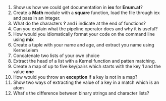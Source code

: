 1. Show us how we could get documentation in **iex** for **Enum.at**?
2. Create a **Math** module with a **square** function, load the file through iex
   and pass in an integer.
3. What do the characters **?** and **i** indicate at the end of functions?
4. Can you explain what the pipeline operator does and why it is useful?
5. How would you idiomatically format your code on the command line using **mix**
6. Create a tuple with your name and age, and extract you name using Kernel.elem
7. Concatenate two lists of your own choice
8. Extract the head of a list with a Kernel function and patten matching.
9. Create a map of up to five key/pairs which starts with the key **1** and the value **one**
10. How would you throw an **exception** if a key is not in a map?
11. Show two ways of extracting the value of a key in a match which is an atom
12. What's the difference between binary strings and character lists?
